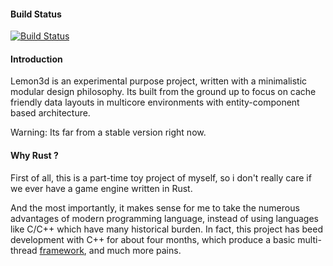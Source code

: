 #### Build Status
[![Build Status](https://travis-ci.org/drunkenme/lemon3d-rs.svg?branch=master)](https://travis-ci.org/drunkenme/lemon3d-rs)

#### Introduction
Lemon3d is an experimental purpose project, written with a minimalistic modular design philosophy. Its built from the ground up to focus on cache friendly data layouts in multicore environments with entity-component based architecture.

Warning: Its far from a stable version right now.

#### Why Rust ?
First of all, this is a part-time toy project of myself,  so i don't really care if we ever have a game engine written in Rust.

And the most importantly, it makes sense for me to take the numerous advantages of modern programming language, instead of using languages like C/C++ which have many historical burden. In fact, this project has beed development with C++ for about four months, which produce a basic multi-thread [framework](https://github.com/drunkenme/lemon-toolkit), and much more pains.